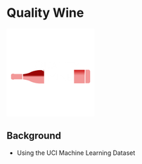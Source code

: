 # Quality Wine

![wine.png](static/images/wine.png)

## Background

* Using the UCI Machine Learning Dataset
